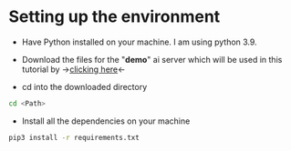 # Setting up the environment

- Have Python installed on your machine. I am using python 3.9.

- Download the files for the "**demo**" ai server which will be used in this tutorial by ->[clicking here](https://drive.google.com/uc?export=download&id=1xQ1KCpOrjRiJ51tLRMH6aBWi9tIBvS83)<-

- cd into the downloaded directory

```bash
cd <Path>
```

- Install all the dependencies on your machine

```bash
pip3 install -r requirements.txt
```
